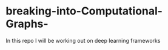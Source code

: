 # breaking-into-Computational-Graphs-
In this repo I will be working out on deep learning frameworks
